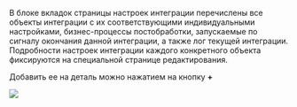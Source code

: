 В блоке вкладок страницы настроек интеграции перечислены все объекты интеграции с их соответствующими индивидуальными настройками, бизнес-процессы постобработки, запускаемые по сигналу окончания данной интеграции, а также лог текущей интеграции. Подробности настроек интеграции каждого конкретного объекта фиксируются на специальной странице редактирования.

Добавить ее на деталь можно нажатием на кнопку **+**

![](https://samarasoft.com/wp-content/uploads/2017/11/1Caddob.png)